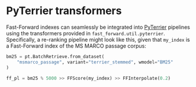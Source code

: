 # PyTerrier transformers

Fast-Forward indexes can seamlessly be integrated into [PyTerrier](https://pyterrier.readthedocs.io/en/latest/) pipelines using the transformers provided in `fast_forward.util.pyterrier`. Specifically, a re-ranking pipeline might look like this, given that `my_index` is a Fast-Forward index of the MS MARCO passage corpus:

```python
bm25 = pt.BatchRetrieve.from_dataset(
    "msmarco_passage", variant="terrier_stemmed", wmodel="BM25"
)

ff_pl = bm25 % 5000 >> FFScore(my_index) >> FFInterpolate(0.2)
```
